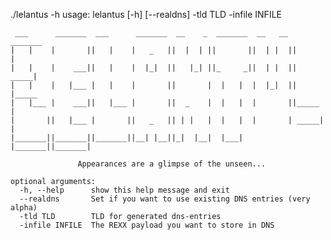 ./lelantus -h
usage: lelantus [-h] [--realdns] -tld TLD -infile INFILE

    
     ___      _______  ___      _______  __    _  _______  __   __  _______
    |   |    |       ||   |    |   _   ||  |  | ||       ||  | |  ||       |
    |   |    |    ___||   |    |  |_|  ||   |_| ||_     _||  | |  ||  _____|
    |   |    |   |___ |   |    |       ||       |  |   |  |  |_|  || |_____
    |   |___ |    ___||   |___ |       ||  _    |  |   |  |       ||_____  |
    |       ||   |___ |       ||   _   || | |   |  |   |  |       | _____| |
    |_______||_______||_______||__| |__||_|  |__|  |___|  |_______||_______|
    
                   Appearances are a glimpse of the unseen...

    optional arguments:
      -h, --help      show this help message and exit
      --realdns       Set if you want to use existing DNS entries (very alpha)
      -tld TLD        TLD for generated dns-entries
      -infile INFILE  The REXX payload you want to store in DNS

